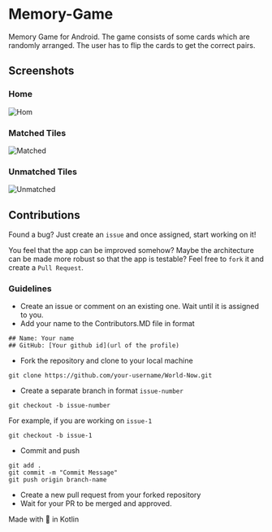 # Memory-Game
Memory Game for Android. The game consists of some cards which are randomly arranged. The user has to flip the cards to get the correct pairs.

## Screenshots

### Home
![Hom](https://github.com/ananya1304/Memory-Game/blob/master/Hom.png)

### Matched Tiles
![Matched](https://github.com/ananya1304/Memory-Game/blob/master/Matched.PNG)

### Unmatched Tiles
![Unmatched](https://github.com/ananya1304/Memory-Game/blob/master/Unmatched.png)

## Contributions

Found a bug? Just create an `issue` and once assigned, start working on it!

You feel that the app can be improved somehow? Maybe the architecture can be made more robust so that the app is testable? Feel free to `fork` it and create a `Pull Request`.

### Guidelines
* Create an issue or comment on an existing one. Wait until it is assigned to you.
* Add your name to the Contributors.MD file in format
```
## Name: Your name
## GitHub: [Your github id](url of the profile)
```
* Fork the repository and clone to your local machine
```
git clone https://github.com/your-username/World-Now.git
```
* Create a separate branch in format `issue-number`
```
git checkout -b issue-number
```
For example, if you are working on `issue-1`
```
git checkout -b issue-1
```
* Commit and push
```
git add .
git commit -m "Commit Message"
git push origin branch-name
```
* Create a new pull request from your forked repository
* Wait for your PR to be merged and approved.


Made with 💙 in Kotlin
